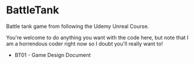 # BattleTank
Battle tank game from following the Udemy Unreal Course.

You're welcome to do anything you want with the code here, but note that I am a horrendous coder right now so I doubt you'll really want to!

* BT01 - Game Design Document
